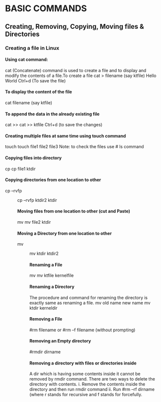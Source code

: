 # BASIC COMMANDS
## Creating, Removing, Copying, Moving files & Directories
### Creating a file in Linux
#### Using cat command:
cat (Concatenate) command is used to create a file and to display and modify the contents
of a file.To create a file
cat > filename (say ktfile)
Hello World
Ctrl+d (To save the file)

#### To display the content of the file
cat filename (say ktfile)

#### To append the data in the already existing file
cat >> <filename>
cat >> ktfile
Ctrl+d (to save the changes)

#### Creating multiple files at same time using touch command
touch <filename> <filename> <filename>
touch file1 file2 file3
Note: to check the files use # ls command

#### Copying files into directory
cp <source filename> <destination directory in which to paste the file>
cp file1 ktdir

#### Copying directories from one location to other
cp –rvfp <dir name> <destination name>
cp –rvfp ktdir2 ktdir

#### Moving files from one location to other (cut and Paste)
mv <filename> <Destination directory>
mv file2 ktdir

#### Moving a Directory from one location to other
mv <dir name> <destination dir name>
mv ktdir ktdir2

#### Renaming a File
mv <old name> <new name>
mv ktfile kernelfile

#### Renaming a Directory
The procedure and command for renaming the directory is exactly same as renaming a file.
mv old name new name
mv ktdir kerneldir

#### Removing a File
#rm filename or #rm –f filename (without prompting)

#### Removing an Empty directory
#rmdir dirname

#### Removing a directory with files or directories inside
A dir which is having some contents inside it cannot be removed by rmdir command. There are
two ways to delete the directory with contents.
i. Remove the contents inside the directory and then run rmdir command
ii. Run #rm –rf dirname (where r stands for recursive and f stands for forcefully.
